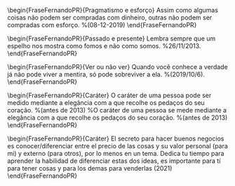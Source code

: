 


\begin{FraseFernandoPR}{Pragmatismo e esforço}
Assim como algumas coisas não podem ser compradas com dinheiro, outras não podem ser compradas com esforço. %(08-12-2019)
\end{FraseFernandoPR}


\begin{FraseFernandoPR}{Passado e presente}
Lembra sempre que um espelho nos mostra como fomos e não como somos. %26/11/2013.
\end{FraseFernandoPR}

\begin{FraseFernandoPR}{Ver ou não ver}
Quando você conhece a verdade já não pode viver a mentira, só pode sobreviver a ela. %(2019/10/6). 
\end{FraseFernandoPR}

\begin{FraseFernandoPR}{Caráter}
O caráter de uma pessoa pode ser medido mediante a elegância com a que recolhe os pedaços do seu coração. %(antes de 2013)
%O caráter de uma pessoa se mede mediante a elegância com a que recolhe os pedaços do seu coração. %(antes de 2013)
\end{FraseFernandoPR}



\begin{FraseFernandoPR}{Caráter}
El secreto para hacer buenos negocios es conocer/diferenciar entre el precio de
las cosas y su valor personal (para mi) y externo (para otros),
por lo menos en un tema.
Dedica tu tiempo para aprender la habilidad de diferenciar estas dos ideas,
es importante para tí para tener cosas y para los demas para venderlas
(2021)
\end{FraseFernandoPR}





